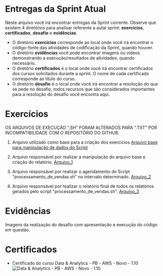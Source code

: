 
# Entregas da Sprint Atual

Neste arquivo você irá encontrar entregas da Sprint corrente. Observe que existem 4 diretórios para analisar referente a autal sprint: **exercícios**, **certificados**, **desafio** e **evidências**.

 - O diretório **exercícios** corresponde ao local onde você irá encontrar o código-fonte das atividades de codificação da Sprint, quando houver.
 - O diretório **evidências** você pode encontrar imagens ou vídeos demonstrando a execução/resultados de atividades, quando necessário.
 - O diretório **certificados** é o local onde você irá encontrar certificados dos cursos solicitados durante a sprint. O nome de cada certificado corresponde ao título do curso.
 - O diretório **desafio** é o local onde você irá encontrar a resolução do que se pede no desafio, todos recursos que são considerados importantes para a resolução do desafio você encontra aqui.

# Exercícios

OS ARQUIVOS DE EXECUÇÃO ".SH" FORAM ALTERADOS PARA ".TXT" POR INCOMPATIBILIDADE  COM O REPOSITÓRIO DO GITHUB.

1. Arquivo utilizado como  base para a criação dos exercícios
[Arquivo base para manipulação de dados do Script](Exercicios/ecommerce/dados_de_vendas.csv)

2. Arquivo responsável por realizar a manipulação do arquivo base e criação do relatório. 
[Arquivo_1](Exercicios/processamento_de_vendas.txt)

3. Arquivo responsável por realizar o agendamento do Script "processamento_de_vendas.sh" no intervalo determinado. 
[Arquivo_2](Exercicios/agendamento_script.txt)

4. Arquivo responsável por realizar o relatório final de todos os relatórios gerados pelo script "processamento_de_vendas.sh". 
[Arquivo_3](Exercicios/consolidador_de_processamento_de_vendas.txt)

# Evidências

Imagens da realização do desafio com apresentação e execução do código em questão.



# Certificados

- Certificado do curso Data & Analytics - PB - AWS - Novo - 1.10
![Data & Analytics - PB - AWS - Novo - 1.10](Certificados/Certificado_Conclusao_Sprint1.jpg)
